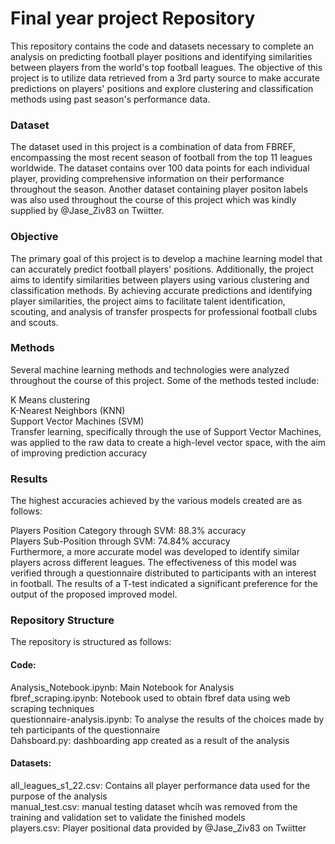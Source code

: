 # Final year project Repository

This repository contains the code and datasets necessary to complete an analysis on predicting football player positions and identifying similarities between players from the world's top football leagues. The objective of this project is to utilize data retrieved from a 3rd party source to make accurate predictions on players' positions and explore clustering and classification methods using past season's performance data.

### Dataset
The dataset used in this project is a combination of data from FBREF, encompassing the most recent season of football from the top 11 leagues worldwide. The dataset contains over 100 data points for each individual player, providing comprehensive information on their performance throughout the season. Another dataset containing player positon labels was also used throughout the course of this project which was kindly supplied by @Jase_Ziv83 on Twiitter.

### Objective
The primary goal of this project is to develop a machine learning model that can accurately predict football players' positions. Additionally, the project aims to identify similarities between players using various clustering and classification methods. By achieving accurate predictions and identifying player similarities, the project aims to facilitate talent identification, scouting, and analysis of transfer prospects for professional football clubs and scouts.

### Methods
Several machine learning methods and technologies were analyzed throughout the course of this project. Some of the methods tested include:  
  
K Means clustering  
K-Nearest Neighbors (KNN)  
Support Vector Machines (SVM)  
Transfer learning, specifically through the use of Support Vector Machines, was applied to the raw data to create a high-level vector space, with the aim of improving prediction accuracy  

### Results
The highest accuracies achieved by the various models created are as follows:  
  
Players Position Category through SVM: 88.3% accuracy  
Players Sub-Position through SVM: 74.84% accuracy  
Furthermore, a more accurate model was developed to identify similar players across different leagues. The effectiveness of this model was verified through a questionnaire distributed to participants with an interest in football. The results of a T-test indicated a significant preference for the output of the proposed improved model.  
  
### Repository Structure
The repository is structured as follows:  
  
#### Code:
Analysis_Notebook.ipynb: Main Notebook for Analysis  
fbref_scraping.ipynb: Notebook used to obtain fbref data using web scraping techniques  
questionnaire-analysis.ipynb: To analyse the results of the choices made by teh participants of the questionnaire  
Dahsboard.py: dashboarding app created as a result of the analysis  

#### Datasets:
all_leagues_s1_22.csv: Contains all player performance data used for the purpose of the analysis  
manual_test.csv: manual testing dataset whcih was removed from the training and validation set to validate the finished models  
players.csv: Player positional data provided by @Jase_Ziv83 on Twiitter  
